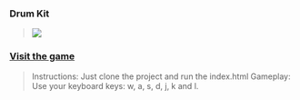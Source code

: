 ### Drum Kit

> ![](https://img.shields.io/static/v1?label=Category&message=Game&color=blue)

### [Visit the game](https://github.com/boraxphenom)

> Instructions: Just clone the project and run the index.html
> Gameplay: Use your keyboard keys:
> w, a, s, d, j, k and l.
